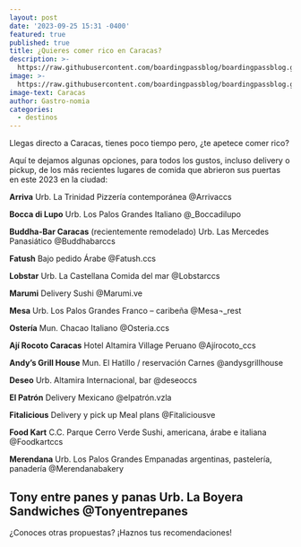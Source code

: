 ```yaml
---
layout: post
date: '2023-09-25 15:31 -0400'
featured: true
published: true
title: ¿Quieres comer rico en Caracas?
description: >-
  https://raw.githubusercontent.com/boardingpassblog/boardingpassblog.github.io/main/assets/images/Caracas_1.png
image: >-
  https://raw.githubusercontent.com/boardingpassblog/boardingpassblog.github.io/main/assets/images/Caracas_1.png
image-text: Caracas
author: Gastro-nomia
categories:
  - destinos
---
```


Llegas directo a Caracas, tienes poco tiempo pero, ¿te apetece comer rico? 

Aquí te dejamos algunas opciones, para todos los gustos, incluso delivery o pickup, de los más recientes lugares de comida que abrieron sus puertas en este 2023 en la ciudad:

**Arriva**
Urb. La Trinidad 
Pizzería contemporánea
@Arrivaccs

**Bocca di Lupo**
Urb. Los Palos Grandes
Italiano  @_Boccadilupo

**Buddha-Bar Caracas** (recientemente remodelado)
Urb. Las Mercedes
Panasiático
@Buddhabarccs

**Fatush**
Bajo pedido
Árabe
@Fatush.ccs

**Lobstar**
Urb. La Castellana
Comida del mar
@Lobstarccs

**Marumi**
Delivery
Sushi
@Marumi.ve

**Mesa**
Urb. Los Palos Grandes
Franco – caribeña
@Mesa¬_rest

**Ostería**
Mun. Chacao
Italiano
@Osteria.ccs

**Ají Rocoto Caracas**
Hotel Altamira Village
Peruano
@Ajírocoto_ccs

**Andy’s Grill House**
Mun. El Hatillo / reservación
Carnes
@andysgrillhouse

**Deseo**
Urb. Altamira
Internacional, bar
@deseoccs

**El Patrón**
Delivery
Mexicano
@elpatrón.vzla

**Fitalicious**
Delivery y pick up
Meal plans
@Fitaliciousve

**Food Kart**
C.C. Parque Cerro Verde
Sushi, americana, árabe e italiana
@Foodkartccs

**Merendana**
Urb. Los Palos Grandes
Empanadas argentinas, pastelería, panadería
@Merendanabakery

**Tony entre panes y panas**
Urb. La Boyera
Sandwiches
@Tonyentrepanes
-


¿Conoces otras propuestas? ¡Haznos tus recomendaciones!



